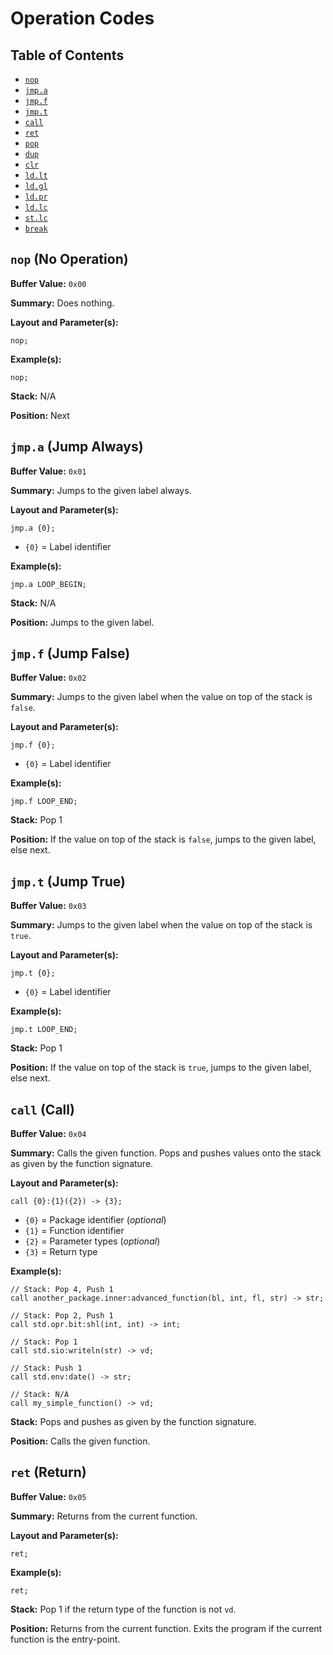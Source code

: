 # Operation Codes

## Table of Contents
- [`nop`](#nop-no-operation)
- [`jmp.a`](#jmpa-jump-always)
- [`jmp.f`](#jmpf-jump-false)
- [`jmp.t`](#jmpt-jump-true)
- [`call`](#call-call)
- [`ret`](#ret-return)
- [`pop`](#pop-stack-pop)
- [`dup`](#dup-stack-duplicate)
- [`clr`](#clr-stack-clear)
- [`ld.lt`](#ldlt-load-literal)
- [`ld.gl`](#ldgl-load-global)
- [`ld.pr`](#ldpr-load-parameter)
- [`ld.lc`](#ldlc-load-local)
- [`st.lc`](#stlc-set-local)
- [`break`](#break-break)

## `nop` (No Operation)
**Buffer Value:** `0x00`

**Summary:** Does nothing.

**Layout and Parameter(s):**
```
nop;
```

**Example(s):**
```
nop;
```

**Stack:** N/A

**Position:** Next

## `jmp.a` (Jump Always)
**Buffer Value:** `0x01`

**Summary:** Jumps to the given label always.

**Layout and Parameter(s):**
```
jmp.a {0};
```
- `{0}` = Label identifier

**Example(s):**
```
jmp.a LOOP_BEGIN;
```

**Stack:** N/A

**Position:** Jumps to the given label.

## `jmp.f` (Jump False)
**Buffer Value:** `0x02`

**Summary:** Jumps to the given label when the value on top of the stack is `false`.

**Layout and Parameter(s):**
```
jmp.f {0};
```
- `{0}` = Label identifier

**Example(s):**
```
jmp.f LOOP_END;
```

**Stack:** Pop 1

**Position:** If the value on top of the stack is `false`, jumps to the given label, else next.

## `jmp.t` (Jump True)
**Buffer Value:** `0x03`

**Summary:** Jumps to the given label when the value on top of the stack is `true`.

**Layout and Parameter(s):**
```
jmp.t {0};
```
- `{0}` = Label identifier

**Example(s):**
```
jmp.t LOOP_END;
```

**Stack:** Pop 1

**Position:** If the value on top of the stack is `true`, jumps to the given label, else next.

## `call` (Call)
**Buffer Value:** `0x04`

**Summary:** Calls the given function. Pops and pushes values onto the stack as given by the function signature.

**Layout and Parameter(s):**
```
call {0}:{1}({2}) -> {3};
```
- `{0}` = Package identifier (*optional*)
- `{1}` = Function identifier
- `{2}` = Parameter types (*optional*)
- `{3}` = Return type

**Example(s):**
```
// Stack: Pop 4, Push 1
call another_package.inner:advanced_function(bl, int, fl, str) -> str;

// Stack: Pop 2, Push 1
call std.opr.bit:shl(int, int) -> int;

// Stack: Pop 1
call std.sio:writeln(str) -> vd;

// Stack: Push 1
call std.env:date() -> str;

// Stack: N/A
call my_simple_function() -> vd;
```

**Stack:** Pops and pushes as given by the function signature.

**Position:** Calls the given function.

## `ret` (Return)
**Buffer Value:** `0x05`

**Summary:** Returns from the current function.

**Layout and Parameter(s):**
```
ret;
```

**Example(s):**
```
ret;
```

**Stack:** Pop 1 if the return type of the function is not `vd`.

**Position:** Returns from the current function. Exits the program if the current function is the entry-point.